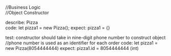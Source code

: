 //Business Logic  
  //Object Constructor 

  describe: Pizza  
  code: let pizza1 = new Pizza(); 
  expect: pizza1 = {} 

  test: constructor should take in nine-digit phone number to construct object //phone number is used as an identifier for each order 
  code: let pizza1 = new Pizza(8054444444) 
  expect: 
  pizza1.id = 8054444444 (int) 

  
